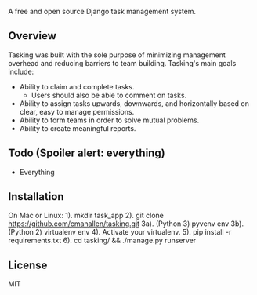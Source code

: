 A free and open source Django task management system.

Overview
--------

Tasking was built with the sole purpose of minimizing management overhead and reducing barriers to team building.
Tasking's main goals include:
* Ability to claim and complete tasks.
	* Users should also be able to comment on tasks.
* Ability to assign tasks upwards, downwards, and horizontally based on clear, easy to manage permissions.
* Ability to form teams in order to solve mutual problems.
* Ability to create meaningful reports.

Todo (Spoiler alert: everything)
--------------------------------

* Everything

Installation
------------

On Mac or Linux:
1). mkdir task_app
2). git clone https://github.com/cmanallen/tasking.git
3a). (Python 3) pyvenv env
3b). (Python 2) virtualenv env
4). Activate your virtualenv.
5). pip install -r requirements.txt
6). cd tasking/ && ./manage.py runserver

License
-------

MIT